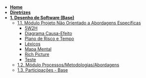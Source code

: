 <!-- markdownlint-disable-next-line first-line-heading -->
- [**Home**](README.md)
- [**Diretrizes**](Diretrizes/Diretrizes.md)
- [**1. Desenho de Software (Base)**](Base/1.Base.md)
  - [1.1. Módulo Projeto Não Orientado a Abordagens Específicas](Base/1.1.AbordagemNaoEspecifica.md)
    - [5W2H](Base/1.1.2.5W2H.md)
    - [Diagrama Causa-Efeito](Base/1.1.3.causa-efeito.md)
    - [Plano de Risco e Tempo](Base/1.1.6.plano-risco-tempo.md)
    - [Léxicos](Base/lexicos.md)
    - [Mapa Mental](Base/1.3.MapaMental.md)
    - [Rich Picture](Base/1.4.RichPicture.md)
    - [Teste](Base/teste.md)
  - [1.2. Módulo Processos/Metodologias/Abordagens](Base/1.2.ProcessosMetodologiasAbordagens.md)
  - [1.3. Participações - Base](Base/1.3.ParticipacoesBase.md)

<!-- 
- [**2. Desenho de Software (Modelagem)**](Modelagem/2.Modelagem.md)
  - [2.1. Módulo Projeto Orientado a Abordagens Tradicionais](Modelagem/2.1.ModelagemTradicional.md)
    - [2.1.1. Notação UML – Diagramas Estáticos](Modelagem/2.1.1.UMLEstaticos.md)
    - [2.1.2. Notação UML – Diagramas Dinâmicos](Modelagem/2.1.2.UMLDinamicos.md)
  - [2.2. Participações - Modelagem](Modelagem/2.2.ParticipacoesModelagem.md)

- [**3. Desenho de Software (Padrões de Projeto)**](PadroesDeProjeto/3.PadroesDeProjeto.md)
  - [Avaliado via Prova]

- [**4. Desenho de Software (Arquitetura & Reutilização de Software)**](ArquiteturaReutilizacao/4.ArquiteturaReutilizacao.md)
  - [4.1. Módulo Estilos e Padrões Arquiteturais](ArquiteturaReutilizacao/4.1.PadroesArquiteturais.md)
  - [4.2. Módulo Reutilização de Software](ArquiteturaReutilizacao/4.2.ReutilizacaoDeSoftware.md)
  - [4.3. Participações - Arquitetura & Reutilização de Software](ArquiteturaReutilizacao/4.3.ParticipacoesArqReutilizacao.md) -->
